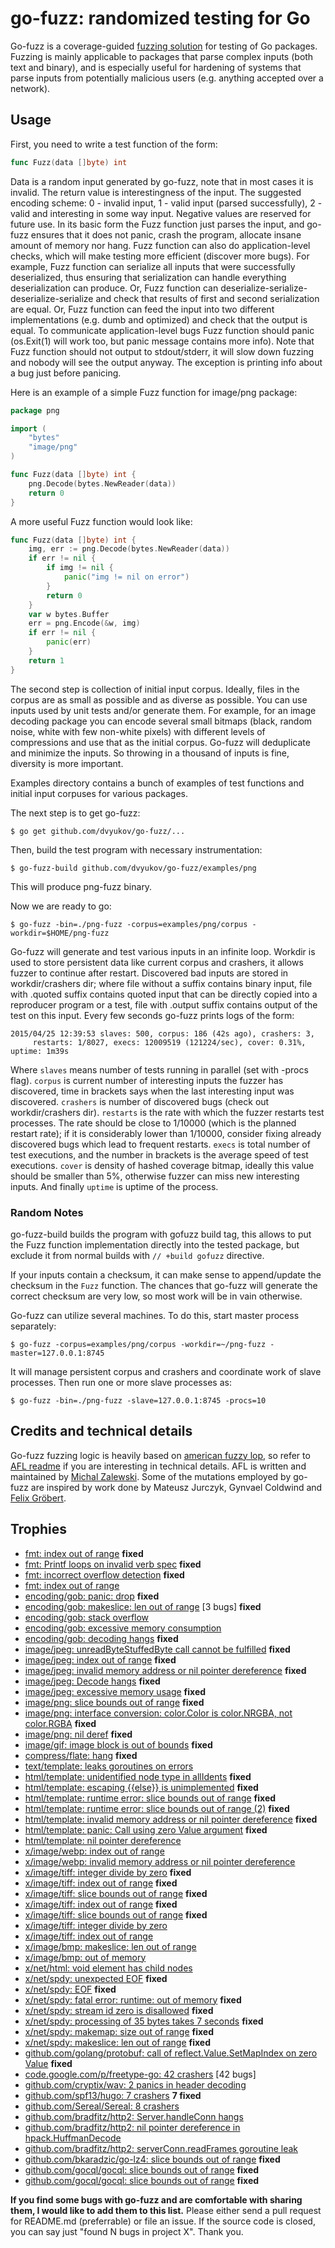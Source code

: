 # go-fuzz: randomized testing for Go

Go-fuzz is a coverage-guided [fuzzing solution](http://en.wikipedia.org/wiki/Fuzz_testing) for testing of Go packages.
Fuzzing is mainly applicable to packages that parse complex inputs (both text
and binary), and is especially useful for hardening of systems that parse inputs
from potentially malicious users (e.g. anything accepted over a network).

## Usage

First, you need to write a test function of the form:
```go
func Fuzz(data []byte) int
```
Data is a random input generated by go-fuzz, note that in most cases it is
invalid. The return value is interestingness of the input. The suggested
encoding scheme: 0 - invalid input, 1 - valid input (parsed successfully),
2 - valid and interesting in some way input. Negative values are reserved for
future use. In its basic form the Fuzz function just parses the input, and
go-fuzz ensures that it does not panic, crash the program, allocate insane
amount of memory nor hang. Fuzz function can also do application-level checks,
which will make testing more efficient (discover more bugs). For example,
Fuzz function can serialize all inputs that were successfully deserialized,
thus ensuring that serialization can handle everything deserialization can
produce. Or, Fuzz function can deserialize-serialize-deserialize-serialize
and check that results of first and second serialization are equal. Or, Fuzz
function can feed the input into two different implementations (e.g. dumb and
optimized) and check that the output is equal. To communicate application-level
bugs Fuzz function should panic (os.Exit(1) will work too, but panic message
contains more info). Note that Fuzz function should not output to stdout/stderr,
it will slow down fuzzing and nobody will see the output anyway. The exception
is printing info about a bug just before panicing.

Here is an example of a simple Fuzz function for image/png package:
```go
package png

import (
	"bytes"
	"image/png"
)

func Fuzz(data []byte) int {
	png.Decode(bytes.NewReader(data))
	return 0
}
```

A more useful Fuzz function would look like:
```go
func Fuzz(data []byte) int {
	img, err := png.Decode(bytes.NewReader(data))
	if err != nil {
		if img != nil {
			panic("img != nil on error")
		}
		return 0
	}
	var w bytes.Buffer
	err = png.Encode(&w, img)
	if err != nil {
		panic(err)
	}
	return 1
}
```

The second step is collection of initial input corpus. Ideally, files in the
corpus are as small as possible and as diverse as possible. You can use inputs
used by unit tests and/or generate them. For example, for an image decoding
package you can encode several small bitmaps (black, random noise, white with
few non-white pixels) with different levels of compressions and use that as the
initial corpus. Go-fuzz will deduplicate and minimize the inputs. So throwing in
a thousand of inputs is fine, diversity is more important.

Examples directory contains a bunch of examples of test functions and initial
input corpuses for various packages.

The next step is to get go-fuzz:
```
$ go get github.com/dvyukov/go-fuzz/...
```

Then, build the test program with necessary instrumentation:
```
$ go-fuzz-build github.com/dvyukov/go-fuzz/examples/png
```
This will produce png-fuzz binary.

Now we are ready to go:
```
$ go-fuzz -bin=./png-fuzz -corpus=examples/png/corpus -workdir=$HOME/png-fuzz
```
Go-fuzz will generate and test various inputs in an infinite loop. Workdir is
used to store persistent data like current corpus and crashers, it allows fuzzer
to continue after restart. Discovered bad inputs are stored in workdir/crashers
dir; where file without a suffix contains binary input, file with .quoted suffix
contains quoted input that can be directly copied into a reproducer program or a
test, file with .output suffix contains output of the test on this input. Every
few seconds go-fuzz prints logs of the form:
```
2015/04/25 12:39:53 slaves: 500, corpus: 186 (42s ago), crashers: 3,
     restarts: 1/8027, execs: 12009519 (121224/sec), cover: 0.31%, uptime: 1m39s
```
Where ```slaves``` means number of tests running in parallel (set with -procs
flag). ```corpus``` is current number of interesting inputs the fuzzer has
discovered, time in brackets says when the last interesting input was
discovered. ```crashers``` is number of discovered bugs (check out
workdir/crashers dir). ```restarts``` is the rate with which the fuzzer restarts
test processes. The rate should be close to 1/10000 (which is the planned
restart rate); if it is considerably lower than 1/10000, consider fixing already
discovered bugs which lead to frequent restarts. ```execs``` is total number of
test executions, and the number in brackets is the average speed of test
executions. ```cover``` is density of hashed coverage bitmap, ideally this value
should be smaller than 5%, otherwise fuzzer can miss new interesting inputs.
And finally ```uptime``` is uptime of the process.

### Random Notes

go-fuzz-build builds the program with gofuzz build tag, this allows to put the
Fuzz function implementation directly into the tested package, but exclude it
from normal builds with ```// +build gofuzz``` directive.

If your inputs contain a checksum, it can make sense to append/update the checksum
in the ```Fuzz``` function. The chances that go-fuzz will generate the correct
checksum are very low, so most work will be in vain otherwise.

Go-fuzz can utilize several machines. To do this, start master process separately:
```
$ go-fuzz -corpus=examples/png/corpus -workdir=~/png-fuzz -master=127.0.0.1:8745
```
It will manage persistent corpus and crashers and coordinate work of slave processes.
Then run one or more slave processes as:
```
$ go-fuzz -bin=./png-fuzz -slave=127.0.0.1:8745 -procs=10
```

## Credits and technical details

Go-fuzz fuzzing logic is heavily based on [american fuzzy lop](http://lcamtuf.coredump.cx/afl/),
so refer to [AFL readme](http://lcamtuf.coredump.cx/afl/README.txt) if you are
interesting in technical details. AFL is written and maintained by
[Michal Zalewski](http://lcamtuf.coredump.cx/). Some of the mutations employed
by go-fuzz are inspired by work done by Mateusz Jurczyk, Gynvael Coldwind and
[Felix Gröbert](https://twitter.com/fel1x).

## Trophies

- [fmt: index out of range](https://github.com/golang/go/issues/10675) **fixed**
- [fmt: Printf loops on invalid verb spec](https://github.com/golang/go/issues/10674) **fixed**
- [fmt: incorrect overflow detection](https://github.com/golang/go/issues/10695) **fixed**
- [fmt: index out of range](https://github.com/golang/go/issues/10745)
- [encoding/gob: panic: drop](https://github.com/golang/go/issues/10272) **fixed**
- [encoding/gob: makeslice: len out of range](https://github.com/golang/go/issues/10273) [3 bugs] **fixed**
- [encoding/gob: stack overflow](https://github.com/golang/go/issues/10415)
- [encoding/gob: excessive memory consumption](https://github.com/golang/go/issues/10490)
- [encoding/gob: decoding hangs](https://github.com/golang/go/issues/10491) **fixed**
- [image/jpeg: unreadByteStuffedByte call cannot be fulfilled](https://github.com/golang/go/issues/10387) **fixed**
- [image/jpeg: index out of range](https://github.com/golang/go/issues/10388) **fixed**
- [image/jpeg: invalid memory address or nil pointer dereference](https://github.com/golang/go/issues/10389) **fixed**
- [image/jpeg: Decode hangs](https://github.com/golang/go/issues/10413) **fixed**
- [image/jpeg: excessive memory usage](https://github.com/golang/go/issues/10532) **fixed**
- [image/png: slice bounds out of range](https://github.com/golang/go/issues/10414) **fixed**
- [image/png: interface conversion: color.Color is color.NRGBA, not color.RGBA](https://github.com/golang/go/issues/10423) **fixed**
- [image/png: nil deref](https://github.com/golang/go/issues/10493) **fixed**
- [image/gif: image block is out of bounds](https://github.com/golang/go/issues/10676) **fixed**
- [compress/flate: hang](https://github.com/golang/go/issues/10426) **fixed**
- [text/template: leaks goroutines on errors](https://github.com/golang/go/issues/10574#ref-issue-71873016)
- [html/template: unidentified node type in allIdents](https://github.com/golang/go/issues/10610) **fixed**
- [html/template: escaping {{else}} is unimplemented](https://github.com/golang/go/issues/10611) **fixed**
- [html/template: runtime error: slice bounds out of range](https://github.com/golang/go/issues/10612) **fixed**
- [html/template: runtime error: slice bounds out of range (2)](https://github.com/golang/go/issues/10613) **fixed**
- [html/template: invalid memory address or nil pointer dereference](https://github.com/golang/go/issues/10615) **fixed**
- [html/template: panic: Call using zero Value argument](https://github.com/golang/go/issues/10634) **fixed**
- [html/template: nil pointer dereference](https://github.com/golang/go/issues/10673)
- [x/image/webp: index out of range](https://github.com/golang/go/issues/10383)
- [x/image/webp: invalid memory address or nil pointer dereference](https://github.com/golang/go/issues/10384)
- [x/image/tiff: integer divide by zero](https://github.com/golang/go/issues/10393) **fixed**
- [x/image/tiff: index out of range](https://github.com/golang/go/issues/10394) **fixed**
- [x/image/tiff: slice bounds out of range](https://github.com/golang/go/issues/10395) **fixed**
- [x/image/tiff: index out of range](https://github.com/golang/go/issues/10597) **fixed**
- [x/image/tiff: slice bounds out of range](https://github.com/golang/go/issues/10596) **fixed**
- [x/image/tiff: integer divide by zero](https://github.com/golang/go/issues/10711)
- [x/image/tiff: index out of range](https://github.com/golang/go/issues/10712)
- [x/image/bmp: makeslice: len out of range](https://github.com/golang/go/issues/10396)
- [x/image/bmp: out of memory](https://github.com/golang/go/issues/10399)
- [x/net/html: void element <link> has child nodes](https://github.com/golang/go/issues/10535)
- [x/net/spdy: unexpected EOF](https://github.com/golang/go/issues/10539) **fixed**
- [x/net/spdy: EOF](https://github.com/golang/go/issues/10540) **fixed**
- [x/net/spdy: fatal error: runtime: out of memory](https://github.com/golang/go/issues/10542) **fixed**
- [x/net/spdy: stream id zero is disallowed](https://github.com/golang/go/issues/10543) **fixed**
- [x/net/spdy: processing of 35 bytes takes 7 seconds](https://github.com/golang/go/issues/10544) **fixed**
- [x/net/spdy: makemap: size out of range](https://github.com/golang/go/issues/10545) **fixed**
- [x/net/spdy: makeslice: len out of range](https://github.com/golang/go/issues/10547) **fixed**
- [github.com/golang/protobuf: call of reflect.Value.SetMapIndex on zero Value](https://github.com/golang/protobuf/issues/27) **fixed**
- [code.google.com/p/freetype-go: 42 crashers](https://code.google.com/p/freetype-go/issues/detail?id=17) [42 bugs]
- [github.com/cryptix/wav: 2 panics in header decoding](https://github.com/cryptix/wav/commit/2f49a0df0d213ee323f694e7bdee8b8a097dc698#diff-f86b763600291cbceee077a33133434a)
- [github.com/spf13/hugo: 7 crashers](https://github.com/spf13/hugo/search?q=go-fuzz&type=Issues) **7 fixed**
- [github.com/Sereal/Sereal: 8 crashers](https://github.com/Sereal/Sereal/commit/c254cc3f2c48caffee6cd04ea8100a0150357a44)
- [github.com/bradfitz/http2: Server.handleConn hangs](https://github.com/bradfitz/http2/issues/53)
- [github.com/bradfitz/http2: nil pointer dereference in hpack.HuffmanDecode](https://github.com/bradfitz/http2/issues/56)
- [github.com/bradfitz/http2: serverConn.readFrames goroutine leak](https://github.com/bradfitz/http2/issues/58)
- [github.com/bkaradzic/go-lz4: slice bounds out of range](https://github.com/bkaradzic/go-lz4/commit/b8d4dc7b31511bf5f39dfdb02d2ea7662eb8407c) **fixed**
- [github.com/gocql/gocql: slice bounds out of range](https://github.com/gocql/gocql/commit/332853ab7b3c719dd67c657394139491c1f6deb7) **fixed**
- [github.com/gocql/gocql: slice bounds out of range](https://github.com/gocql/gocql/commit/58d90fab97daa2d9edd6e7a1b2a22bee8ce12c72) **fixed**

**If you find some bugs with go-fuzz and are comfortable with sharing them, I would like to add them to this list.** Please either send a pull request for README.md (preferrable) or file an issue. If the source code is closed, you can say just "found N bugs in project X". Thank you.

